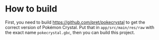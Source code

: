 # How to build

First, you need to build https://github.com/pret/pokecrystal to get the correct version of Pokémon Crystal.
Put that in `app/src/main/res/raw` with the exact name `pokecrystal.gbc`, then you can build this project.
